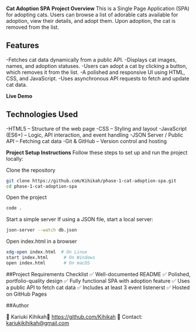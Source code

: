 **Cat Adoption SPA**
**Project Overview**
This is a Single Page Application (SPA) for adopting cats. Users can browse a list of adorable cats available for adoption, view their details, and adopt them. Upon adoption, the cat is removed from the list.


## Features
-Fetches cat data dynamically from a public API.
-Displays cat images, names, and adoption statuses.
-Users can adopt a cat by clicking a button, which removes it from the list.
-A polished and responsive UI using HTML, CSS, and JavaScript.
-Uses asynchronous API requests to fetch and update cat data.
 
 **Live Demo**


 ## Technologies Used
-HTML5 – Structure of the web page
-CSS – Styling and layout
-JavaScript (ES6+) – Logic, API interaction, and event handling
-JSON Server / Public API – Fetching cat data
-Git & GitHub – Version control and hosting

**Project Setup Instructions**
Follow these steps to set up and run the project locally:

Clone the repository

```sh
git clone https://github.com/Kihikah/phase-1-cat-adoption-spa.git
cd phase-1-cat-adoption-spa
```
Open the project
```sh
code . 
```
Start a simple server
If using a JSON file, start a local server:
```sh
json-server --watch db.json
```

Open index.html in a browser
```sh
xdg-open index.html  # On Linux
start index.html      # On Windows
open index.html       # On macOS
```

##Project Requirements Checklist
✅ Well-documented README
✅ Polished, portfolio-quality design
✅ Fully functional SPA with adoption feature
✅ Uses a public API to fetch cat data
✅ Includes at least 3 event listenerst
✅ Hosted on GitHub Pages

##Author

👤 Kariuki Kihikah🔗 https://github.com/Kihikah
📧 Contact: kariukikihikah@gmail.com